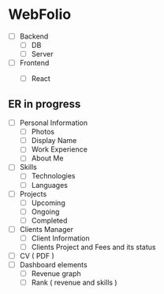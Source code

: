 # WebFolio

- [ ] Backend 
    - [ ] DB
    - [ ] Server 
- [ ] Frontend
    - [ ] React


## ER in progress

- [ ] Personal Information
    - [ ] Photos
    - [ ] Display Name
    - [ ] Work Experience
    - [ ] About Me
- [ ] Skills
    - [ ] Technologies
    - [ ] Languages
- [ ] Projects
    - [ ] Upcoming
    - [ ] Ongoing
    - [ ] Completed
- [ ] Clients Manager
    - [ ] Client Information
    - [ ] Clients Project and Fees and its status
- [ ] CV ( PDF ) 
- [ ] Dashboard elements
    - [ ] Revenue graph
    - [ ] Rank ( revenue and skills )